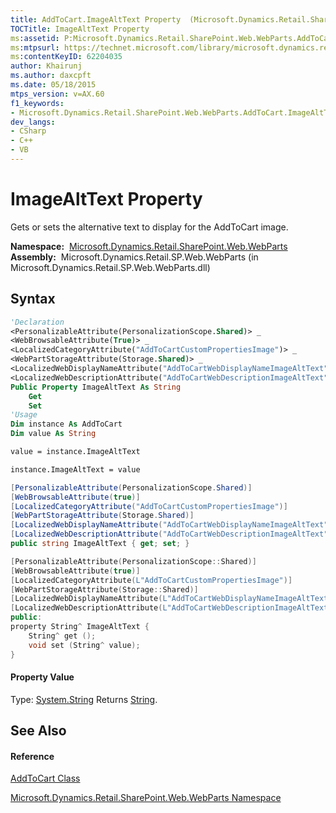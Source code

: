 ```yaml
---
title: AddToCart.ImageAltText Property  (Microsoft.Dynamics.Retail.SharePoint.Web.WebParts)
TOCTitle: ImageAltText Property
ms:assetid: P:Microsoft.Dynamics.Retail.SharePoint.Web.WebParts.AddToCart.ImageAltText
ms:mtpsurl: https://technet.microsoft.com/library/microsoft.dynamics.retail.sharepoint.web.webparts.addtocart.imagealttext(v=AX.60)
ms:contentKeyID: 62204035
author: Khairunj
ms.author: daxcpft
ms.date: 05/18/2015
mtps_version: v=AX.60
f1_keywords:
- Microsoft.Dynamics.Retail.SharePoint.Web.WebParts.AddToCart.ImageAltText
dev_langs:
- CSharp
- C++
- VB
---
```


# ImageAltText Property

Gets or sets the alternative text to display for the AddToCart image.

**Namespace:**  [Microsoft.Dynamics.Retail.SharePoint.Web.WebParts](microsoft-dynamics-retail-sharepoint-web-webparts-namespace.md)  
**Assembly:**  Microsoft.Dynamics.Retail.SP.Web.WebParts (in Microsoft.Dynamics.Retail.SP.Web.WebParts.dll)

## Syntax

``` vb
'Declaration
<PersonalizableAttribute(PersonalizationScope.Shared)> _
<WebBrowsableAttribute(True)> _
<LocalizedCategoryAttribute("AddToCartCustomPropertiesImage")> _
<WebPartStorageAttribute(Storage.Shared)> _
<LocalizedWebDisplayNameAttribute("AddToCartWebDisplayNameImageAltText")> _
<LocalizedWebDescriptionAttribute("AddToCartWebDescriptionImageAltText")> _
Public Property ImageAltText As String
    Get
    Set
'Usage
Dim instance As AddToCart
Dim value As String

value = instance.ImageAltText

instance.ImageAltText = value
```

``` csharp
[PersonalizableAttribute(PersonalizationScope.Shared)]
[WebBrowsableAttribute(true)]
[LocalizedCategoryAttribute("AddToCartCustomPropertiesImage")]
[WebPartStorageAttribute(Storage.Shared)]
[LocalizedWebDisplayNameAttribute("AddToCartWebDisplayNameImageAltText")]
[LocalizedWebDescriptionAttribute("AddToCartWebDescriptionImageAltText")]
public string ImageAltText { get; set; }
```

``` c++
[PersonalizableAttribute(PersonalizationScope::Shared)]
[WebBrowsableAttribute(true)]
[LocalizedCategoryAttribute(L"AddToCartCustomPropertiesImage")]
[WebPartStorageAttribute(Storage::Shared)]
[LocalizedWebDisplayNameAttribute(L"AddToCartWebDisplayNameImageAltText")]
[LocalizedWebDescriptionAttribute(L"AddToCartWebDescriptionImageAltText")]
public:
property String^ ImageAltText {
    String^ get ();
    void set (String^ value);
}
```

#### Property Value

Type: [System.String](https://technet.microsoft.com/library/s1wwdcbf\(v=ax.60\))  
Returns [String](https://technet.microsoft.com/library/s1wwdcbf\(v=ax.60\)).  

## See Also

#### Reference

[AddToCart Class](addtocart-class-microsoft-dynamics-retail-sharepoint-web-webparts.md)

[Microsoft.Dynamics.Retail.SharePoint.Web.WebParts Namespace](microsoft-dynamics-retail-sharepoint-web-webparts-namespace.md)

